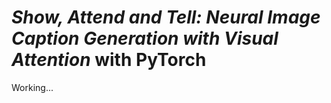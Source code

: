 # _**Show, Attend and Tell: Neural Image Caption Generation with Visual Attention**_ with PyTorch


Working... 
